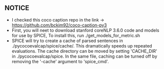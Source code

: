 ## NOTICE 

- I checked this coco caption repo in the link -> https://github.com/bckim92/coco-caption-py3 
- First, you will neet to download stanford coreNLP 3.6.0 code and models for use by SPICE, To install this, run ./get_models_for_metric.sh 
- SPICE will try to create a cache of parsed sentences in ./pycocoevalcap/spice/cache/.
This dramatically speeds up repeated evaluations. 
The cache directory can be moved by setting 'CACHE_DIR' in ./pycocoevalcap/spice. 
In the same file, caching can be turned off by removing the '-cache' argument to 'spice_cmd'.
